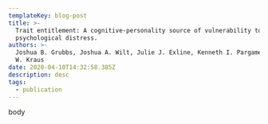 ```yaml
---
templateKey: blog-post
title: >-
  Trait entitlement: A cognitive-personality source of vulnerability to
  psychological distress.
authors: >-
  Joshua B. Grubbs, Joshua A. Wilt, Julie J. Exline, Kenneth I. Pargament, Shane
  W. Kraus
date: 2020-04-10T14:32:58.385Z
description: desc
tags:
  - publication
---
```

body
